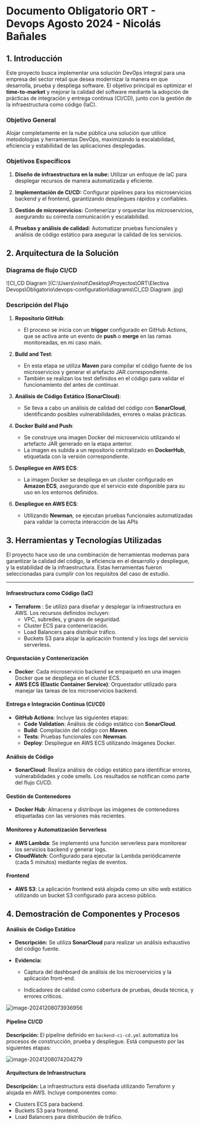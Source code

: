 # Documento Obligatorio ORT - Devops Agosto 2024 - Nicolás Bañales



## 1. Introducción

Este proyecto busca implementar una solución DevOps integral para una empresa del sector retail que desea modernizar la manera en que desarrolla, prueba y despliega software. El objetivo principal es optimizar el **time-to-market** y mejorar la calidad del software mediante la adopción de prácticas de integración y entrega continua (CI/CD), junto con la gestión de la infraestructura como código (IaC).



### Objetivo General

Alojar completamente en la nube pública una solución que utilice metodologías y herramientas DevOps, maximizando la escalabilidad, eficiencia y estabilidad de las aplicaciones desplegadas.



### Objetivos Específicos

1. **Diseño de infraestructura en la nube:** Utilizar un enfoque de IaC para desplegar recursos de manera automatizada y eficiente.

2. **Implementación de CI/CD:** Configurar pipelines para los microservicios backend y el frontend, garantizando despliegues rápidos y confiables.

3. **Gestión de microservicios:** Contenerizar y orquestar los microservicios, asegurando su correcta comunicación y escalabilidad.

4. **Pruebas y análisis de calidad:** Automatizar pruebas funcionales y análisis de código estático para asegurar la calidad de los servicios.

   

## 2. Arquitectura de la Solución

#### 

### Diagrama de flujo CI/CD

![CI_CD Diagram ](C:\Users\ninot\Desktop\Proyectos\ORT\Electiva Devops\Obligatorio\devops-configuration\diagrams\CI_CD Diagram .jpg)

### Descripción del Flujo 

1. **Repositorio GitHub**:

   - El proceso se inicia con un **trigger** configurado en GitHub Actions, que se activa ante un evento de **push** o **merge** en las ramas monitoreadas, en mi caso main.

2. **Build and Test**:

   - En esta etapa se utiliza **Maven** para compilar el código fuente de los microservicios y generar el artefacto JAR correspondiente.
   - También se realizan los test definidos en el código para validar el funcionamiento del antes de continuar.

3. **Análisis de Código Estático (SonarCloud)**:

   - Se lleva a cabo un análisis de calidad del código con **SonarCloud**, identificando posibles vulnerabilidades, errores o malas prácticas.

4. **Docker Build and Push**:

   - Se construye una imagen Docker del microservicio utilizando el artefacto JAR generado en la etapa anterior.
   - La imagen es subida a un repositorio centralizado en **DockerHub**, etiquetada con la versión correspondiente.

5. **Despliegue en AWS ECS**:

   - La imagen Docker se despliega en un cluster configurado en **Amazon ECS**, asegurando que el servicio esté disponible para su uso en los entornos definidos.

6. **Despliegue en AWS ECS**:

   - Utilizando **Newman**, se ejecutan pruebas funcionales automatizadas para validar la correcta interacción de las APIs

     

## 3. Herramientas y Tecnologías Utilizadas



El proyecto hace uso de una combinación de herramientas modernas para garantizar la calidad del código, la eficiencia en el desarrollo y despliegue, y la estabilidad de la infraestructura. Estas herramientas fueron seleccionadas para cumplir con los requisitos del caso de estudio.

------

#### **Infraestructura como Código (IaC)**

- **Terraform** : Se utilizó para diseñar y desplegar la infraestructura en AWS. Los recursos definidos incluyen:
  - VPC, subredes, y grupos de seguridad.
  - Cluster ECS para contenerización.
  - Load Balancers para distribuir tráfico.
  - Buckets S3 para alojar la aplicación frontend y los logs del servicio serverless.

#### **Orquestación y Contenerización**

- **Docker**: Cada microservicio backend se empaquetó en una imagen Docker que se despliega en el cluster ECS.
- **AWS ECS (Elastic Container Service)**: Orquestador utilizado para manejar las tareas de los microservicios backend.

#### **Entrega e Integración Continua (CI/CD)**

- **GitHub Actions**: Incluye las siguientes etapas:
  - **Code Validation**: Análisis de código estático con **SonarCloud**.
  - **Build**: Compilación del código con **Maven**.
  - **Tests**: Pruebas funcionales con **Newman**.
  - **Deploy**: Despliegue en AWS ECS utilizando imágenes Docker.

#### **Análisis de Código**

- **SonarCloud**: Realiza análisis de código estático para identificar errores, vulnerabilidades y code smells. Los resultados se notifican como parte del flujo CI/CD.

#### **Gestión de Contenedores**

- **Docker Hub**: Almacena y distribuye las imágenes de contenedores etiquetadas con las versiones más recientes.

#### **Monitoreo y Automatización Serverless**

- **AWS Lambda**: Se implementó una función serverless para monitorear los servicios backend y generar logs.
- **CloudWatch**: Configurado para ejecutar la Lambda periódicamente (cada 5 minutos) mediante reglas de eventos.

#### **Frontend**

- **AWS S3**: La aplicación frontend está alojada como un sitio web estático utilizando un bucket S3 configurado para acceso público.

#### 

## 4. Demostración de Componentes y Procesos



#### **Análisis de Código Estático**

- **Descripción:** Se utiliza **SonarCloud** para realizar un análisis exhaustivo del código fuente.

- **Evidencia:**

  - Captura del dashboard de análisis de los microservicios y la aplicación front-end.

  - Indicadores de calidad como cobertura de pruebas, deuda técnica, y errores críticos.

    

![image-20241208073936956](C:\Users\ninot\AppData\Roaming\Typora\typora-user-images\image-20241208073936956.png)

#### **Pipeline CI/CD**

**Descripción:** El pipeline definido en `backend-ci-cd.yml` automatiza los procesos de construcción, prueba y despliegue. Está compuesto por las siguientes etapas:



![image-20241208074204279](C:\Users\ninot\AppData\Roaming\Typora\typora-user-images\image-20241208074204279.png)

#### **Arquitectura de Infraestructura**

**Descripción:** La infraestructura está diseñada utilizando Terraform y alojada en AWS. Incluye componentes como:

- Clusters ECS para backend.
- Buckets S3 para frontend.
- Load Balancers para distribución de tráfico.


